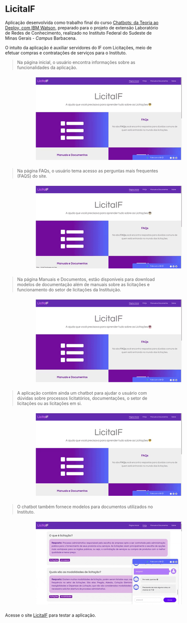 # LicitaIF

Aplicação desenvolvida como trabalho final do curso [Chatbots: da Teoria ao Deploy, com IBM Watson](https://github.com/jpdik/curso-chatbots-ibm), preparado para o projeto de extensão Laboratório de Redes de Conhecimento, realizado no Instituto Federal do Sudeste de Minas Gerais - *Campus* Barbacena.


O intuito da aplicação é auxiliar servidores do IF com Licitações, meio de efetuar compras e contratações de serviços para o Instituto.

> Na página inicial, o usuário encontra informações sobre as funcionalidades da aplicação.

<p align="center">
<img src="img/home.gif" alt="Página inicial da aplicação" style="margin-left: 20%;margin-top:10px;margin-bottom:10px;">
</p>

> Na página FAQs, o usuário tema acesso as perguntas mais frequentes (FAQS) do site.

<p align="center">
<img src="img/faqs.gif" alt="FAQs" style="margin-left: 20%;margin-top:10px;margin-bottom:10px">
</p>

>Na página Manuais e Documentos, estão disponíveis para download modelos de documentação além de manuais sobre as licitações e funcionamento do setor de licitações da Instituição.

<p align="center">
<img src="img/docs.gif" alt="Manuais e documentos" style="margin-left: 20%;margin-top:10px;margin-bottom:10px">
</p>

>A aplicação contém ainda um chatbot para ajudar o usuário com dúvidas sobre processos licitatórios, documentações, o setor de licitações ou as licitações em si.

<p align="center">
<img src="img/chat.gif" alt="Chat - Conversação" style="margin-left: 20%;margin-top:10px;margin-bottom:10px">
</p>


> O chatbot também fornece modelos para documentos utilizados no Instituto.

<p align="center">
<img src="img/chat-docs.gif" alt="Chat - Documentos" style="margin-left: 20%;margin-top:10px;margin-bottom:10px">
</p>


Acesse o site [LicitaIF](https://licitaif.herokuapp.com/) para testar a aplicação.


